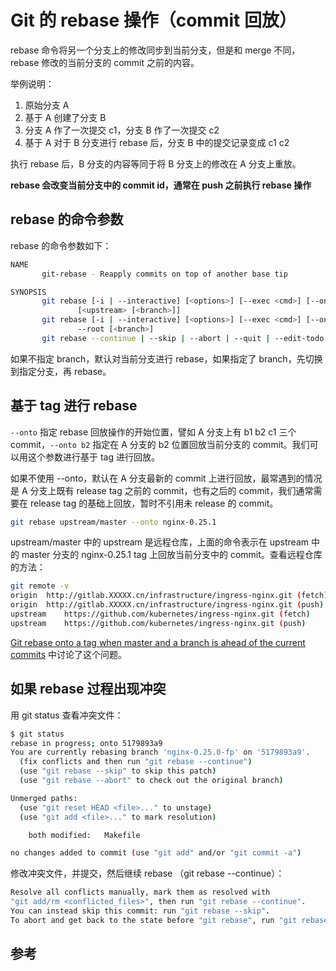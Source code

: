 <!-- toc -->

# Git 的 rebase 操作（commit 回放）

rebase 命令将另一个分支上的修改同步到当前分支，但是和 merge 不同，rebase 修改的当前分支的 commit 之前的内容。

举例说明：

1. 原始分支 A
2. 基于 A 创建了分支 B
3. 分支 A 作了一次提交 c1，分支 B 作了一次提交 c2
4. 基于 A 对于 B 分支进行 rebase 后，分支 B 中的提交记录变成  c1 c2

执行 rebase 后，B 分支的内容等同于将 B 分支上的修改在 A 分支上重放。

**rebase 会改变当前分支中的 commit id，通常在 push 之前执行 rebase 操作**

## rebase 的命令参数

rebase 的命令参数如下：

```sh
NAME
       git-rebase - Reapply commits on top of another base tip

SYNOPSIS
       git rebase [-i | --interactive] [<options>] [--exec <cmd>] [--onto <newbase>]
               [<upstream> [<branch>]]
       git rebase [-i | --interactive] [<options>] [--exec <cmd>] [--onto <newbase>]
               --root [<branch>]
       git rebase --continue | --skip | --abort | --quit | --edit-todo | --show-current-patch
```

如果不指定 branch，默认对当前分支进行 rebase，如果指定了 branch，先切换到指定分支，再 rebase。

## 基于 tag 进行 rebase

`--onto` 指定 rebase 回放操作的开始位置，譬如 A 分支上有 b1 b2 c1 三个 commit，`--onto b2` 指定在 A 分支的 b2 位置回放当前分支的 commit。我们可以用这个参数进行基于 tag 进行回放。

如果不使用 --onto，默认在 A 分支最新的 commit 上进行回放，最常遇到的情况是 A 分支上既有 release tag 之前的 commit，也有之后的 commit，我们通常需要在 release tag 的基础上回放，暂时不引用未 release 的 commit。

```sh
git rebase upstream/master --onto nginx-0.25.1
```

upstream/master 中的 upstream 是远程仓库，上面的命令表示在 upstream 中的 master 分支的  nginx-0.25.1  tag 上回放当前分支中的 commit。查看远程仓库的方法：

```sh
git remote -v
origin	http://gitlab.XXXXX.cn/infrastructure/ingress-nginx.git (fetch)
origin	http://gitlab.XXXXX.cn/infrastructure/ingress-nginx.git (push)
upstream	https://github.com/kubernetes/ingress-nginx.git (fetch)
upstream	https://github.com/kubernetes/ingress-nginx.git (push)
```

[Git rebase onto a tag when master and a branch is ahead of the current commits][2] 中讨论了这个问题。

## 如果 rebase 过程出现冲突

用 git status 查看冲突文件：

```sh
$ git status
rebase in progress; onto 5179893a9
You are currently rebasing branch 'nginx-0.25.0-fp' on '5179893a9'.
  (fix conflicts and then run "git rebase --continue")
  (use "git rebase --skip" to skip this patch)
  (use "git rebase --abort" to check out the original branch)

Unmerged paths:
  (use "git reset HEAD <file>..." to unstage)
  (use "git add <file>..." to mark resolution)

	both modified:   Makefile

no changes added to commit (use "git add" and/or "git commit -a")
```

修改冲突文件，并提交，然后继续 rebase （git rebase --continue）：

```sh
Resolve all conflicts manually, mark them as resolved with
"git add/rm <conflicted_files>", then run "git rebase --continue".
You can instead skip this commit: run "git rebase --skip".
To abort and get back to the state before "git rebase", run "git rebase --abort".
```

## 参考

[1]: https://www.lijiaocn.com/%E6%8A%80%E5%B7%A7/2017/04/01/git.html "Git使用手册"
[2]: https://stackoverflow.com/questions/39768124/git-rebase-onto-a-tag-when-master-and-a-branch-is-ahead-of-the-current-commits "Git rebase onto a tag when master and a branch is ahead of the current commits"
